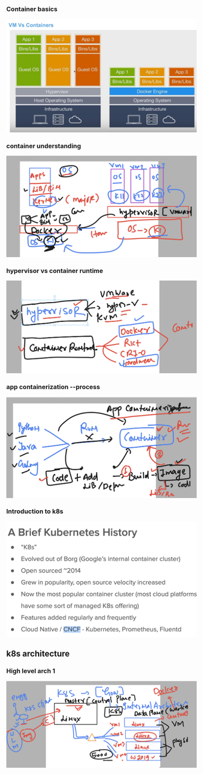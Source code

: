 ### Container basics 

<img src="vm1.png">

### container understanding 

<img src="c1.png">

### hypervisor vs container runtime

<img src="cr.png">

### app containerization --process

<img src="appc.png">

### Introduction to k8s 

<img src="k8s1.png">

## k8s architecture 

### High level arch 1 

<img src="k8s2.png">

